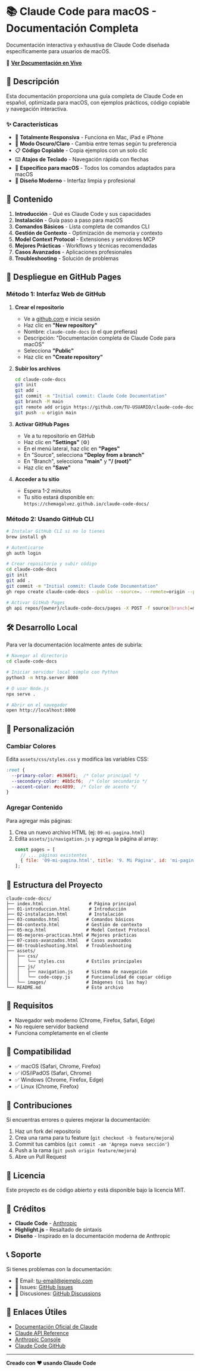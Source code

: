 # 📚 Claude Code para macOS - Documentación Completa

Documentación interactiva y exhaustiva de Claude Code diseñada específicamente para usuarios de macOS.

🔗 **[Ver Documentación en Vivo](https://chemagalvez.github.io/claude-code-docs/)**

## 🎯 Descripción

Esta documentación proporciona una guía completa de Claude Code en español, optimizada para macOS, con ejemplos prácticos, código copiable y navegación interactiva.

### ✨ Características

- 📱 **Totalmente Responsiva** - Funciona en Mac, iPad e iPhone
- 🌙 **Modo Oscuro/Claro** - Cambia entre temas según tu preferencia
- 📋 **Código Copiable** - Copia ejemplos con un solo clic
- ⌨️ **Atajos de Teclado** - Navegación rápida con flechas
- 🍎 **Específico para macOS** - Todos los comandos adaptados para macOS
- 🎨 **Diseño Moderno** - Interfaz limpia y profesional

## 📖 Contenido

1. **Introducción** - Qué es Claude Code y sus capacidades
2. **Instalación** - Guía paso a paso para macOS
3. **Comandos Básicos** - Lista completa de comandos CLI
4. **Gestión de Contexto** - Optimización de memoria y contexto
5. **Model Context Protocol** - Extensiones y servidores MCP
6. **Mejores Prácticas** - Workflows y técnicas recomendadas
7. **Casos Avanzados** - Aplicaciones profesionales
8. **Troubleshooting** - Solución de problemas

## 🚀 Despliegue en GitHub Pages

### Método 1: Interfaz Web de GitHub

1. **Crear el repositorio**
   - Ve a [github.com](https://github.com) e inicia sesión
   - Haz clic en **"New repository"**
   - Nombre: `claude-code-docs` (o el que prefieras)
   - Descripción: "Documentación completa de Claude Code para macOS"
   - Selecciona **"Public"**
   - Haz clic en **"Create repository"**

2. **Subir los archivos**
   ```bash
   cd claude-code-docs
   git init
   git add .
   git commit -m "Initial commit: Claude Code Documentation"
   git branch -M main
   git remote add origin https://github.com/TU-USUARIO/claude-code-docs.git
   git push -u origin main
   ```

3. **Activar GitHub Pages**
   - Ve a tu repositorio en GitHub
   - Haz clic en **"Settings"** (⚙️)
   - En el menú lateral, haz clic en **"Pages"**
   - En "Source", selecciona **"Deploy from a branch"**
   - En "Branch", selecciona **"main"** y **"/ (root)"**
   - Haz clic en **"Save"**

4. **Acceder a tu sitio**
   - Espera 1-2 minutos
   - Tu sitio estará disponible en: `https://chemagalvez.github.io/claude-code-docs/`

### Método 2: Usando GitHub CLI

```bash
# Instalar GitHub CLI si no lo tienes
brew install gh

# Autenticarse
gh auth login

# Crear repositorio y subir código
cd claude-code-docs
git init
git add .
git commit -m "Initial commit: Claude Code Documentation"
gh repo create claude-code-docs --public --source=. --remote=origin --push

# Activar GitHub Pages
gh api repos/{owner}/claude-code-docs/pages -X POST -f source[branch]=main -f source[path]=/
```

## 🛠️ Desarrollo Local

Para ver la documentación localmente antes de subirla:

```bash
# Navegar al directorio
cd claude-code-docs

# Iniciar servidor local simple con Python
python3 -m http.server 8000

# O usar Node.js
npx serve .

# Abrir en el navegador
open http://localhost:8000
```

## 📝 Personalización

### Cambiar Colores

Edita `assets/css/styles.css` y modifica las variables CSS:

```css
:root {
  --primary-color: #6366f1;  /* Color principal */
  --secondary-color: #8b5cf6;  /* Color secundario */
  --accent-color: #ec4899;  /* Color de acento */
}
```

### Agregar Contenido

Para agregar más páginas:

1. Crea un nuevo archivo HTML (ej: `09-mi-pagina.html`)
2. Edita `assets/js/navigation.js` y agrega la página al array:
   ```javascript
   const pages = [
     // ... páginas existentes
     { file: '09-mi-pagina.html', title: '9. Mi Página', id: 'mi-pagina' }
   ];
   ```

## 🎨 Estructura del Proyecto

```
claude-code-docs/
├── index.html                 # Página principal
├── 01-introduccion.html       # Introducción
├── 02-instalacion.html        # Instalación
├── 03-comandos.html          # Comandos básicos
├── 04-contexto.html          # Gestión de contexto
├── 05-mcp.html               # Model Context Protocol
├── 06-mejores-practicas.html # Mejores prácticas
├── 07-casos-avanzados.html   # Casos avanzados
├── 08-troubleshooting.html   # Troubleshooting
├── assets/
│   ├── css/
│   │   └── styles.css        # Estilos principales
│   ├── js/
│   │   ├── navigation.js     # Sistema de navegación
│   │   └── code-copy.js      # Funcionalidad de copiar código
│   └── images/               # Imágenes (si las hay)
└── README.md                 # Este archivo
```

## 🔧 Requisitos

- Navegador web moderno (Chrome, Firefox, Safari, Edge)
- No requiere servidor backend
- Funciona completamente en el cliente

## 📱 Compatibilidad

- ✅ macOS (Safari, Chrome, Firefox)
- ✅ iOS/iPadOS (Safari, Chrome)
- ✅ Windows (Chrome, Firefox, Edge)
- ✅ Linux (Chrome, Firefox)

## 🤝 Contribuciones

Si encuentras errores o quieres mejorar la documentación:

1. Haz un fork del repositorio
2. Crea una rama para tu feature (`git checkout -b feature/mejora`)
3. Commit tus cambios (`git commit -am 'Agrega nueva sección'`)
4. Push a la rama (`git push origin feature/mejora`)
5. Abre un Pull Request

## 📄 Licencia

Este proyecto es de código abierto y está disponible bajo la licencia MIT.

## 🙏 Créditos

- **Claude Code** - [Anthropic](https://www.anthropic.com)
- **Highlight.js** - Resaltado de sintaxis
- **Diseño** - Inspirado en la documentación moderna de Anthropic

## 📞 Soporte

Si tienes problemas con la documentación:

- 📧 Email: tu-email@ejemplo.com
- 🐛 Issues: [GitHub Issues](https://github.com/TU-USUARIO/claude-code-docs/issues)
- 💬 Discusiones: [GitHub Discussions](https://github.com/TU-USUARIO/claude-code-docs/discussions)

## 🔗 Enlaces Útiles

- [Documentación Oficial de Claude](https://docs.anthropic.com)
- [Claude API Reference](https://docs.anthropic.com/claude/reference)
- [Anthropic Console](https://console.anthropic.com)
- [Claude Code GitHub](https://github.com/anthropics/claude-code)

---

**Creado con ❤️ usando Claude Code**

